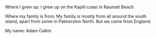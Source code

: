 Where I grew up:
I grew up on the Kapiti coast in Raumati Beach 

Where my family is from:
My family is mostly from all around the south island, apart from some in Palmerston North. But we came from England. 

My name:
Adam Calkin